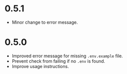 # 0.5.1

- Minor change to error message.

# 0.5.0

- Improved error message for missing `.env.example` file.
- Prevent check from failing if no `.env` is found.
- Improve usage instructions.
